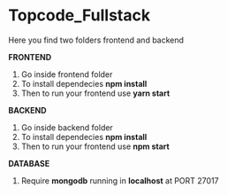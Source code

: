 # Topcode_Fullstack

Here you find two folders frontend and backend

**FRONTEND**
1. Go inside frontend folder
2. To install dependecies  **npm install**
3. Then to run your frontend use **yarn start**


**BACKEND**
1. Go inside backend folder
2. To install dependecies  **npm install**
3. Then to run your frontend use **npm start**

**DATABASE**
1. Require **mongodb** running in **localhost** at PORT 27017
